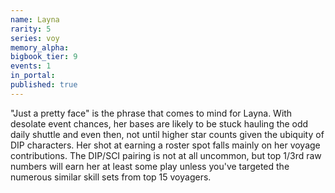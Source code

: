 ```yaml
---
name: Layna
rarity: 5
series: voy
memory_alpha:
bigbook_tier: 9
events: 1
in_portal:
published: true
---
```


"Just a pretty face" is the phrase that comes to mind for Layna. With desolate event chances, her bases are likely to be stuck hauling the odd daily shuttle and even then, not until higher star counts given the ubiquity of DIP characters. Her shot at earning a roster spot falls mainly on her voyage contributions. The DIP/SCI pairing is not at all uncommon, but top 1/3rd raw numbers will earn her at least some play unless you've targeted the numerous similar skill sets from top 15 voyagers.
